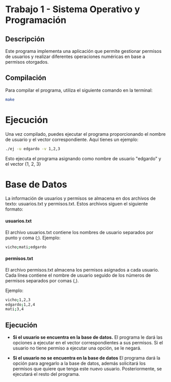 # Trabajo 1 - Sistema Operativo y Programación

## Descripción
Este programa implementa una aplicación que permite gestionar permisos de usuarios y realizar diferentes operaciones numéricas en base a permisos otorgados.

## Compilación
Para compilar el programa, utiliza el siguiente comando en la terminal:

```bash
make
```
# Ejecución
Una vez compilado, puedes ejecutar el programa proporcionando el nombre de usuario y el vector correspondiente. Aquí tienes un ejemplo:

```bash
./ej -u edgardo -v 1,2,3
```
Esto ejecuta el programa asignando como nombre de usuario "edgardo" y el vector {1, 2, 3}

# Base de Datos
La información de usuarios y permisos se almacena en dos archivos de texto: usuarios.txt y permisos.txt. Estos archivos siguen el siguiente formato:

#### usuarios.txt
El archivo usuarios.txt contiene los nombres de usuario separados por punto y coma (;).
Ejemplo:
```bash
vicho;mati;edgardo
```

#### permisos.txt
El archivo permisos.txt almacena los permisos asignados a cada usuario. Cada línea contiene el nombre de usuario seguido de los números de permisos separados por comas (,).

Ejemplo:
```bash
vicho;1,2,3
edgardo;1,2,4
mati;3,4
```

## Ejecución
- **Si el usuario se encuentra en la base de datos.**
El programa le dará las opciones a ejecutar en el vector correspondientes a sus permisos.
Si el usuario no tiene permiso a ejecutar una opción, se le negará.

- **Si el usuario no se encuentra en la base de datos**
El programa dará la opción para agregarlo a la base de datos, además solicitará los permisos que quiere que tenga este nuevo usuario.
Posteriormente, se ejecutará el resto del programa.
